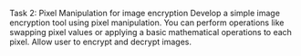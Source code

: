 Task 2: Pixel Manipulation for image encryption
Develop a simple image encryption tool using pixel manipulation. You can perform operations like swapping pixel values or applying a basic mathematical operations to each pixel. Allow user to encrypt and decrypt images.
